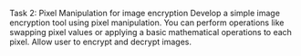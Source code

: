 Task 2: Pixel Manipulation for image encryption
Develop a simple image encryption tool using pixel manipulation. You can perform operations like swapping pixel values or applying a basic mathematical operations to each pixel. Allow user to encrypt and decrypt images.
